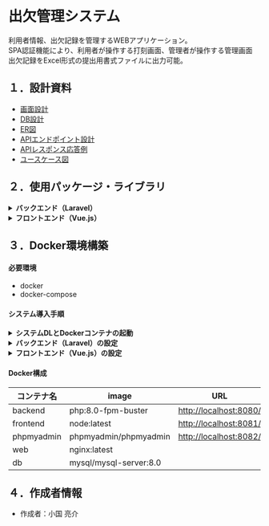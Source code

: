 # 出欠管理システム

利用者情報、出欠記録を管理するWEBアプリケーション。<br>
SPA認証機能により、利用者が操作する打刻画面、管理者が操作する管理画面<br>
出欠記録をExcel形式の提出用書式ファイルに出力可能。

## １．設計資料

- [画面設計](https://drive.google.com/file/d/1SnSZXtZI_RW8MyoaQKi-5kJRKxoi9kHA/view?usp=sharing)
- [DB設計](https://docs.google.com/spreadsheets/d/17RrS2w2tT9tho0lYT3gNw_mgJa9HsXAvaGf-L8HB3-M/edit?usp=sharing)
- [ER図](https://drive.google.com/file/d/1kQ1C5ky3_muGoZtLrMPVJ_NGWB79cnLf/view?usp=sharing)
- [APIエンドポイント設計](https://docs.google.com/document/d/1TJakUUqc22AOlnHskWc17qnKZRHTCMaJfrcxrMjBXKs/edit?usp=sharing)
- [APIレスポンス応答例](https://docs.google.com/document/d/1aAdXZJJfrltc-fAh2bo95gssix-HP8EqhrV0sxHJ050/edit?usp=sharing)
- [ユースケース図](https://drive.google.com/file/d/1Bx9gb8y7wBuTnkhYb5jkV36CA5oOfKSH/view?usp=sharing)

## ２．使用パッケージ・ライブラリ



<details>
<summary><b>バックエンド（Laravel）</b></summary>
<br>

- [laravel/framework v8.55.0](https://packagist.org/packages/laravel/framework)
  - laravelフレームワーク
- [laravel/sanctum v2.11.2](https://packagist.org/packages/laravel/sanctum)
  - SPA認証に使用
- [nesbot/carbon　2.51.1](https://packagist.org/packages/nesbot/carbon)
  - PHPサーバー内で日付や時間を処理
- [phpoffice/phpspreadsheet 1.18.0](https://packagist.org/packages/phpoffice/phpspreadsheet)
  - 出欠記録をExcelファイルに出力
- [madnest/madzipper v1.1.0](https://packagist.org/packages/madnest/madzipper)
  - 複数のExcelファイルをZip圧縮
- [mnabialek/laravel-sql-logger 2.2.8](https://packagist.org/packages/mnabialek/laravel-sql-logger)
  - クエリログを記録
___
</details>

<details>
<summary><b>フロントエンド（Vue.js）</b></summary>
<br>

- [vue@2.6.14](https://www.npmjs.com/package/vue)
  - Vue.jsフレームワーク
- [vue-router@3.5.2](https://www.npmjs.com/package/vue-router)
  - シングルページアプリケーション機能の導入
- [vuex@3.6.2](https://www.npmjs.com/package/vuex)
  - リアクティブデータの状態管理
- [axios@0.21.1](https://www.npmjs.com/package/axios)
  - 非同期通信
- [vuetify@2.5.8](https://www.npmjs.com/package/vuetify)
  - UIフレームワーク
___
</details>

## ３．Docker環境構築
#### 必要環境
- docker
- docker-compose

#### システム導入手順
<details>
<summary><b>システムDLとDockerコンテナの起動</b></summary>
<br>

１.Git hubからシステムをダウンロード
```
git clone https://github.com/RyosukeOguni/attendance_system
```
２.ディレクトリを移動
```
cd attendance_system
```
３.docker-composeの起動
```
docker-compose up -d --build
```
___
</details>

<details>
<summary><b>バックエンド（Laravel）の設定</b></summary>
<br>

１.backendコンテナへアクセス
```
docker-compose exec backend bash
```
２.composerをインストール
```
composer install
```
３.環境変数ファイルをコピーしてリネーム
```
cp .env.example .env
```
４.アプリケーションキーを設定
```
php artisan key:generate
```
５.laravel.logを記録するディレクトリに書込権限を付与
```
chmod 777 -R storage/
```
６.マイグレーションを実行
```
php artisan migrate --seed
```
___
</details>

<details>
<summary><b>フロントエンド（Vue.js）の設定</b></summary>

１.frontendコンテナへアクセス
```
docker-compose exec frontend bash
```
２.npmをインストール
```
npm install
```
３.環境変数ファイルをコピーしてリネーム
```
cp frontend/.env.production frontend/.env.local
```
４.buildしてdistを作成
```
npm run dev-build
```
___
</details>

#### Docker構成
| コンテナ名 | image | URL |
----|----|----
| backend | php:8.0-fpm-buster | [http://localhost:8080/](http://localhost:8080/) |
| frontend | node:latest | [http://localhost:8081/](http://localhost:8081/) |
| phpmyadmin | phpmyadmin/phpmyadmin | [http://localhost:8082/](http://localhost:8082/) |
| web | nginx:latest ||
| db | mysql/mysql-server:8.0 ||

## ４．作成者情報

- 作成者：小国 亮介
